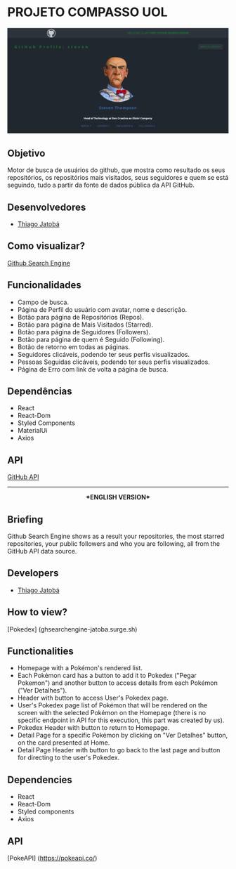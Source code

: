# PROJETO COMPASSO UOL

<img src='https://github.com/tjatoba/github-app_compasso-uol/blob/c6b2a2b87f0d608c0fb780b571cfd4e2fdb91303/ghsearcheng.png' alt='ghsearch_home_img'/>

## Objetivo
Motor de busca de usuários do github, que mostra como resultado os seus repositórios, os repositórios mais visitados, seus seguidores e quem se está seguindo, tudo a partir da fonte de dados pública da API GitHub.

## Desenvolvedores
- [Thiago Jatobá](https://github.com/tjatoba)

## Como visualizar?
[Github Search Engine](ghsearchengine-jatoba.surge.sh)

## Funcionalidades
- Campo de busca.
- Página de Perfil do usuário com avatar, nome e descrição.
- Botão para página de Repositórios (Repos). 
- Botão para página de Mais Visitados (Starred).
- Botão para página de Seguidores (Followers).
- Botão para página de quem é Seguido (Following).
- Botão de retorno em todas as páginas.
- Seguidores clicáveis, podendo ter seus perfis visualizados.
- Pessoas Seguidas clicáveis, podendo ter seus perfis visualizados.
- Página de Erro com link de volta a página de busca.

## Dependências
- React
- React-Dom
- Styled Components 
- MaterialUi
- Axios

## API
[GitHub API](https://docs.github.com/en/rest)

<hr></hr>

<div align= 'center'><b>*ENGLISH VERSION*</b></div>

## Briefing
Github Search Engine shows as a result your repositories, the most starred repositories, your public followers and who you are following, all from the GitHub API data source.

## Developers
- [Thiago Jatobá](https://github.com/tjatoba)

## How to view?
[Pokedex] (ghsearchengine-jatoba.surge.sh)

## Functionalities
- Homepage with a Pokémon's rendered list.
- Each Pokémon card has a button to add it to Pokedex ("Pegar Pokemon") and another button to access details from each Pokémon ("Ver Detalhes").
- Header with button to access User's Pokedex page.
- User's Pokedex page list of Pokémon that will be rendered on the screen with the selected Pokémon on the Homepage (there is no specific endpoint in API for this execution, this part was created by us).
- Pokedex Header with button to return to Homepage.
- Detail Page for a specific Pokémon by clicking on "Ver Detalhes" button, on the card presented at Home.
- Detail Page Header with button to go back to the last page and button for directing to the user's Pokedex.

## Dependencies
- React
- React-Dom
- Styled components
- Axios

## API
[PokeAPI] (https://pokeapi.co/)
